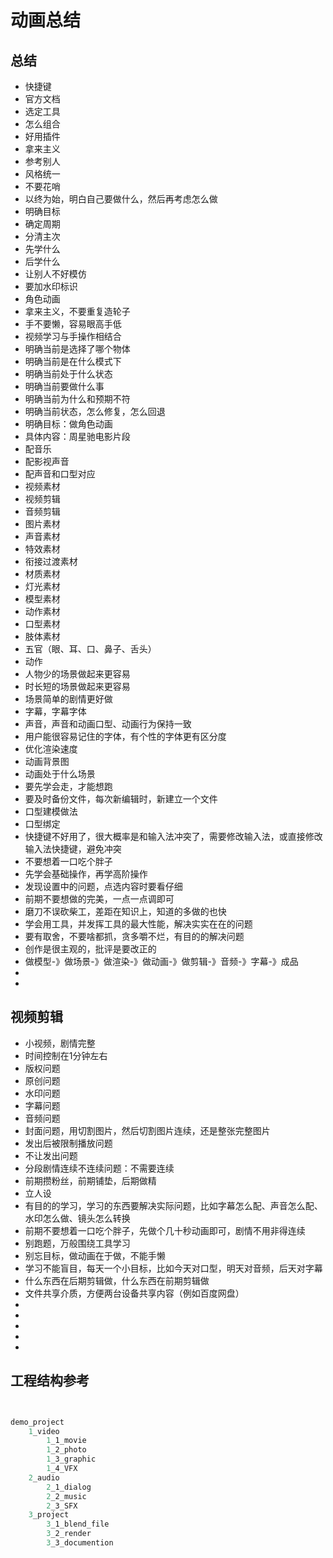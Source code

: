 # 动画总结

## 总结

* 快捷键
* 官方文档
* 选定工具
* 怎么组合
* 好用插件
* 拿来主义
* 参考别人
* 风格统一
* 不要花哨
* 以终为始，明白自己要做什么，然后再考虑怎么做
* 明确目标
* 确定周期
* 分清主次
* 先学什么
* 后学什么
* 让别人不好模仿
* 要加水印标识
* 角色动画
* 拿来主义，不要重复造轮子
* 手不要懒，容易眼高手低
* 视频学习与手操作相结合
* 明确当前是选择了哪个物体
* 明确当前是在什么模式下
* 明确当前处于什么状态
* 明确当前要做什么事
* 明确当前为什么和预期不符
* 明确当前状态，怎么修复，怎么回退
* 明确目标：做角色动画
* 具体内容：周星驰电影片段
* 配音乐
* 配影视声音
* 配声音和口型对应
* 视频素材
* 视频剪辑
* 音频剪辑
* 图片素材
* 声音素材
* 特效素材
* 衔接过渡素材
* 材质素材
* 灯光素材
* 模型素材
* 动作素材
* 口型素材
* 肢体素材
* 五官（眼、耳、口、鼻子、舌头）
* 动作
* 人物少的场景做起来更容易
* 时长短的场景做起来更容易
* 场景简单的剧情更好做
* 字幕，字幕字体
* 声音，声音和动画口型、动画行为保持一致
* 用户能很容易记住的字体，有个性的字体更有区分度
* 优化渲染速度
* 动画背景图
* 动画处于什么场景
* 要先学会走，才能想跑
* 要及时备份文件，每次新编辑时，新建立一个文件
* 口型建模做法
* 口型绑定
* 快捷键不好用了，很大概率是和输入法冲突了，需要修改输入法，或直接修改输入法快捷键，避免冲突
* 不要想着一口吃个胖子
* 先学会基础操作，再学高阶操作
* 发现设置中的问题，点选内容时要看仔细
* 前期不要想做的完美，一点一点调即可
* 磨刀不误砍柴工，差距在知识上，知道的多做的也快
* 学会用工具，并发挥工具的最大性能，解决实实在在的问题
* 要有取舍，不要啥都抓，贪多嚼不烂，有目的的解决问题
* 创作是很主观的，批评是要改正的
* 做模型-》做场景-》做渲染-》做动画-》做剪辑-》音频-》字幕-》成品
* 
* 

## 视频剪辑
* 小视频，剧情完整
* 时间控制在1分钟左右
* 版权问题
* 原创问题
* 水印问题
* 字幕问题
* 音频问题
* 封面问题，用切割图片，然后切割图片连续，还是整张完整图片
* 发出后被限制播放问题
* 不让发出问题
* 分段剧情连续不连续问题：不需要连续
* 前期攒粉丝，前期铺垫，后期做精
* 立人设
* 有目的的学习，学习的东西要解决实际问题，比如字幕怎么配、声音怎么配、水印怎么做、镜头怎么转换
* 前期不要想着一口吃个胖子，先做个几十秒动画即可，剧情不用非得连续
* 别跑题，万般围绕工具学习
* 别忘目标，做动画在于做，不能手懒
* 学习不能盲目，每天一个小目标，比如今天对口型，明天对音频，后天对字幕
* 什么东西在后期剪辑做，什么东西在前期剪辑做
* 文件共享介质，方便两台设备共享内容（例如百度网盘）
* 
* 
* 
* 
* 

## 工程结构参考
```sql


demo_project
	1_video
		1_1_movie
		1_2_photo
		1_3_graphic
		1_4_VFX
	2_audio
		2_1_dialog
		2_2_music
		2_3_SFX
	3_project
		3_1_blend_file
		3_2_render
		3_3_documention
```



